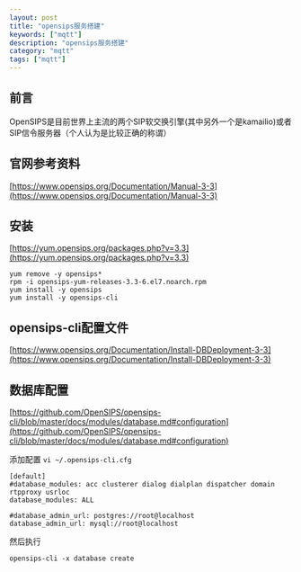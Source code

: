 ```yaml
---
layout: post
title: "opensips服务搭建"
keywords: ["mqtt"]
description: "opensips服务搭建"
category: "mqtt"
tags: ["mqtt"]
---
```


## 前言
OpenSIPS是目前世界上主流的两个SIP软交换引擎(其中另外一个是kamailio)或者SIP信令服务器（个人认为是比较正确的称谓）

## 官网参考资料
[https://www.opensips.org/Documentation/Manual-3-3](https://www.opensips.org/Documentation/Manual-3-3)


## 安装
[https://yum.opensips.org/packages.php?v=3.3](https://yum.opensips.org/packages.php?v=3.3)
```
yum remove -y opensips*
rpm -i opensips-yum-releases-3.3-6.el7.noarch.rpm
yum install -y opensips
yum install -y opensips-cli
```

## opensips-cli配置文件
[https://www.opensips.org/Documentation/Install-DBDeployment-3-3](https://www.opensips.org/Documentation/Install-DBDeployment-3-3)

## 数据库配置
[https://github.com/OpenSIPS/opensips-cli/blob/master/docs/modules/database.md#configuration](https://github.com/OpenSIPS/opensips-cli/blob/master/docs/modules/database.md#configuration)

添加配置 `vi ~/.opensips-cli.cfg`
```
[default]
#database_modules: acc clusterer dialog dialplan dispatcher domain rtpproxy usrloc
database_modules: ALL

#database_admin_url: postgres://root@localhost
database_admin_url: mysql://root@localhost
```

然后执行
```
opensips-cli -x database create
```
